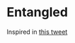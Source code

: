 # Entangled

Inspired in [this tweet](https://twitter.com/_nonfigurativ_/status/1727322594570027343?t=QNR6QnJLkg-67r8wJnPl0A&s=08)
